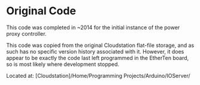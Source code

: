 # Original Code

This code was completed in ~2014 for the initial instance of the power proxy controller.

This code was copied from the original Cloudstation flat-file storage, and as such has no specific version history associated with it.  However, it does appear to be exactly the code last left programmed in the EtherTen board, so is most likely where development stopped.

Located at:
[Cloudstation]/Home/Programming Projects/Arduino/IOServer/
